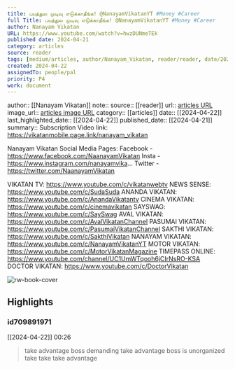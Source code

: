 ```yaml
---
title: பயத்துல முடிவு எடுக்காதீங்க! @NanayamVikatanYT #Money #Career
full Title: பயத்துல முடிவு எடுக்காதீங்க! @NanayamVikatanYT #Money #Career
author: Nanayam Vikatan
URL: https://www.youtube.com/watch?v=hwzDUNmeTEk
published date: 2024-04-21
category: articles
source: reader
tags: [medium/articles, author/Nanayam_Vikatan, reader/reader, date/2024-04-22, area/reader]
created: 2024-04-22
assignedTo: people/pal
priority: P4
work: document
---
```

author:: [[Nanayam Vikatan]]
note:: 
source:: [[reader]]
url:: [articles URL](https://www.youtube.com/watch?v=hwzDUNmeTEk)
image_url:: [articles image URL](https://i.ytimg.com/vi/hwzDUNmeTEk/maxres2.jpg?sqp=-oaymwEoCIAKENAF8quKqQMcGADwAQH4AbYIgAKAD4oCDAgAEAEYciBRKC0wDw==&rs=AOn4CLCC8vpW4KWivfsZGlyhXXfkFKqqQA)
category:: [[articles]]
date:: [[2024-04-22]]
last_highlighted_date:: [[2024-04-22]]
published_date:: [[2024-04-21]]
summary:: Subscription Video link:
https://vikatanmobile.page.link/nanayam_vikatan

Nanayam Vikatan Social Media Pages:
Facebook - https://www.facebook.com/NaanayamVikatan
Insta - https://www.instagram.com/nanayamvika...
Twitter - https://twitter.com/NaanayamVikatan

VIKATAN TV: https://www.youtube.com/c/vikatanwebtv
NEWS SENSE: https://www.youtube.com/c/SudaSuda
ANANDA VIKATAN:  https://www.youtube.com/c/AnandaVikatantv
CINEMA VIKATAN: https://www.youtube.com/c/cinemavikatan
SAYSWAG: https://www.youtube.com/c/SaySwag
AVAL VIKATAN: https://www.youtube.com/c/AvalVikatanChannel
PASUMAI VIKATAN: https://www.youtube.com/c/PasumaiVikatanChannel
SAKTHI VIKATAN: https://www.youtube.com/c/SakthiVikatan
NANAYAM VIKATAN: https://www.youtube.com/c/NanayamVikatanYT
MOTOR VIKATAN: https://www.youtube.com/c/MotorVikatanMagazine
TIMEPASS ONLINE: https://www.youtube.com/channel/UC1UmWTqooh6jCIrNsRO-KSA
DOCTOR VIKATAN: https://www.youtube.com/c/DoctorVikatan


![rw-book-cover](https://i.ytimg.com/vi/hwzDUNmeTEk/maxres2.jpg?sqp=-oaymwEoCIAKENAF8quKqQMcGADwAQH4AbYIgAKAD4oCDAgAEAEYciBRKC0wDw==&rs=AOn4CLCC8vpW4KWivfsZGlyhXXfkFKqqQA)

## Highlights
### id709891971
[[2024-04-22]] 00:26
> take advantage boss demanding take advantage boss is unorganized take take take advantage


